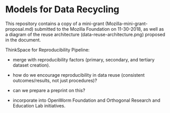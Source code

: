 # Models for Data Recycling

This repository contains a copy of a mini-grant (Mozilla-mini-grant-proposal.md) submitted to the Mozilla Foundation on 11-30-2018, as well as a diagram of the reuse architecture (data-reuse-architecture.png) proposed in the document.  

ThinkSpace for Reproducibility Pipeline:  

* merge with reproducibility factors (primary, secondary, and tertiary dataset creation).  

* how do we encourage reproducibility in data reuse (consistent outcomes/results, not just procedures)?  

* can we prepare a preprint on this?  

* incorporate into OpenWorm Foundation and Orthogonal Research and Education Lab initiatives.  


